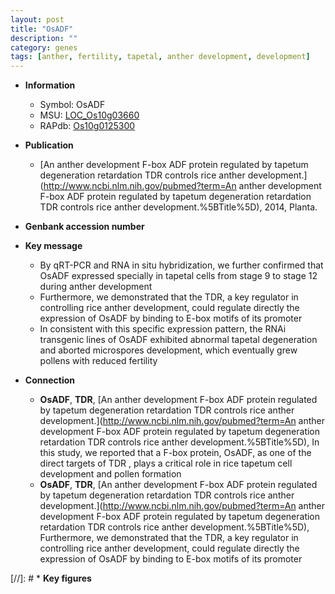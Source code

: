 ```yaml
---
layout: post
title: "OsADF"
description: ""
category: genes
tags: [anther, fertility, tapetal, anther development, development]
---
```


* **Information**  
    + Symbol: OsADF  
    + MSU: [LOC_Os10g03660](http://rice.uga.edu/cgi-bin/ORF_infopage.cgi?orf=LOC_Os10g03660)  
    + RAPdb: [Os10g0125300](http://rapdb.dna.affrc.go.jp/viewer/gbrowse_details/irgsp1?name=Os10g0125300)  

* **Publication**  
    + [An anther development F-box ADF protein regulated by tapetum degeneration retardation TDR controls rice anther development.](http://www.ncbi.nlm.nih.gov/pubmed?term=An anther development F-box ADF protein regulated by tapetum degeneration retardation TDR controls rice anther development.%5BTitle%5D), 2014, Planta.

* **Genbank accession number**  

* **Key message**  
    + By qRT-PCR and RNA in situ hybridization, we further confirmed that OsADF expressed specially in tapetal cells from stage 9 to stage 12 during anther development
    + Furthermore, we demonstrated that the TDR, a key regulator in controlling rice anther development, could regulate directly the expression of OsADF by binding to E-box motifs of its promoter
    + In consistent with this specific expression pattern, the RNAi transgenic lines of OsADF exhibited abnormal tapetal degeneration and aborted microspores development, which eventually grew pollens with reduced fertility

* **Connection**  
    + __OsADF__, __TDR__, [An anther development F-box ADF protein regulated by tapetum degeneration retardation TDR controls rice anther development.](http://www.ncbi.nlm.nih.gov/pubmed?term=An anther development F-box ADF protein regulated by tapetum degeneration retardation TDR controls rice anther development.%5BTitle%5D), In this study, we reported that a F-box protein, OsADF, as one of the direct targets of TDR , plays a critical role in rice tapetum cell development and pollen formation
    + __OsADF__, __TDR__, [An anther development F-box ADF protein regulated by tapetum degeneration retardation TDR controls rice anther development.](http://www.ncbi.nlm.nih.gov/pubmed?term=An anther development F-box ADF protein regulated by tapetum degeneration retardation TDR controls rice anther development.%5BTitle%5D), Furthermore, we demonstrated that the TDR, a key regulator in controlling rice anther development, could regulate directly the expression of OsADF by binding to E-box motifs of its promoter

[//]: # * **Key figures**  


